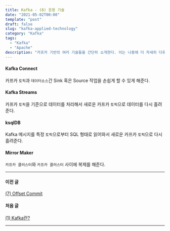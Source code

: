 ```yaml
---
title: Kafka - (8) 응용 기술
date: "2021-05-02T00:00"
template: "post"
draft: false
slug: "kafka-applied-technology"
category: "Kafka"
tags:
  - "Kafka"
  - "Apache"
description: "카프카 기반의 여러 기술들을 간단히 소개한다. 이는 나중에 더 자세히 다루기로 하고 간단히 역할만 다루어본다."
---
```


#### Kafka Connect
카프카 `토픽`과 `데이터소스`간 Sink 혹은 Source 작업을 손쉽게 할 수 있게 해준다.

#### Kafka Streams
카프카 `토픽`을 기준으로 데이터를 처리해서 새로운 카프카 `토픽`으로 데이터를 다시 흘려준다.

#### ksqlDB
Kafka 메시지를 특정 `토픽`으로부터 SQL 형태로 읽어와서 새로운 카프카 `토픽`으로 다시 흘려준다.

#### Mirror Maker
`카프카 클러스터`와 `카프카 클러스터` 사이에 복제를 해준다.

---

#### 이전 글
[(7) Offset Commit](https://tillog.netlify.app/posts/kafka-offset-commit)

#### 처음 글
[(1) Kafka란?](https://tillog.netlify.app/posts/what-is-kafka)

---
